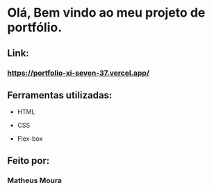 # Olá, Bem vindo ao meu projeto de portfólio.

## Link:

### https://portfolio-xi-seven-37.vercel.app/

## Ferramentas utilizadas:

* HTML

* CSS

* Flex-box

## Feito por:

### Matheus Moura
